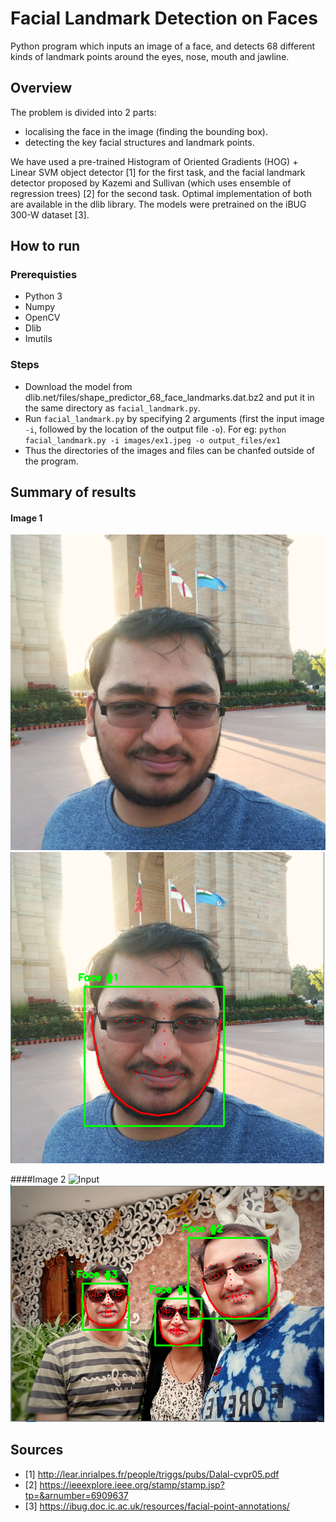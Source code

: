 # Facial Landmark Detection on Faces
Python program which inputs an image of a face, and detects 68 different kinds of landmark points around the eyes, nose, mouth and jawline.

## Overview
The problem is divided into 2 parts:

- localising the face in the image (finding the bounding box).
- detecting the key facial structures and landmark points.

We have used a pre-trained Histogram of Oriented Gradients (HOG) + Linear SVM object detector [1] for the first task, and the facial landmark detector proposed by Kazemi and Sullivan (which uses ensemble of regression trees) [2] for the second task. Optimal implementation of both are available in the dlib library. The models were pretrained on the iBUG 300-W dataset [3].


## How to run

### Prerequisties
- Python 3
- Numpy
- OpenCV
- Dlib
- Imutils

### Steps
- Download the model from dlib.net/files/shape_predictor_68_face_landmarks.dat.bz2 and put it in the same directory as `facial_landmark.py`.
- Run `facial_landmark.py` by specifying 2 arguments (first the input image `-i`, followed by the location of the output file `-o`). For eg: `python facial_landmark.py -i images/ex1.jpeg -o output_files/ex1`
 - Thus the directories of the images and files can be chanfed outside of the program.
 
 
 ## Summary of results
 #### Image 1
 ![Input](/images/ex2.jpeg)
 ![Output](/images/output-img/output-2.PNG)
 
 ####Image 2
 ![Input](/images/ex3.jpeg)
 ![Output](/images/output-img/output-3.PNG)
 
 
 ## Sources
 - [1] http://lear.inrialpes.fr/people/triggs/pubs/Dalal-cvpr05.pdf
 - [2] https://ieeexplore.ieee.org/stamp/stamp.jsp?tp=&arnumber=6909637
 - [3] https://ibug.doc.ic.ac.uk/resources/facial-point-annotations/

